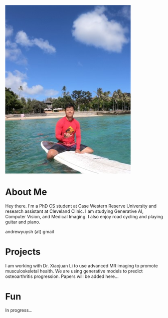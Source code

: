 <img src="surfing.jpg" width="400">

# About Me
Hey there. I'm a PhD CS student at Case Western Reserve University and research assistant at Cleveland Clinic. I am studying Generative AI, Computer Vision, and Medical Imaging. I also enjoy road cycling and playing guitar and piano.

andrewyuysh (at) gmail

# Projects
I am working with Dr. Xiaojuan Li to use advanced MR imaging to promote musculoskeletal health. We are using generative models to predict osteoarthritis progression.
Papers will be added here...

# Fun
In progress...
